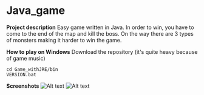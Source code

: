 # Java_game

**Project description**
Easy game written in Java. In order to win, you have to come to the end of the map and kill the boss. On the way there are 3 types of monsters making it harder to win the game.

**How to play on Windows**
Download the repository (it's quite heavy because of game music)
```
cd Game_withJRE/bin
VERSION.bat
```

**Screenshots**
![Alt text](/Screenshots/Java_game_screen1.jpg?raw=true "Menu")
![Alt text](Screenshots/Java_game_screen2.jpg?raw=true)


